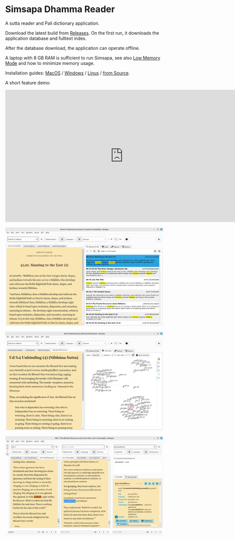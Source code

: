 # Simsapa Dhamma Reader

A sutta reader and Pali dictionary application.

Download the latest build from [Releases](https://github.com/simsapa/simsapa/releases/). On the first run, it downloads the application database and fulltext index.

After the database download, the application can operate offline.

A laptop with 8 GB RAM is sufficient to run Simsapa, see also [Low Memory Mode](troubleshooting/low-memory-mode.md) and how to minimize memory usage.

Installation guides: [MacOS](install/macos.md) / [Windows](install/windows.md) / [Linux](install/linux.md) / [from Source](development/running-from-source.md).

A short feature demo:

<iframe width="750" height="420" src="https://www.youtube.com/embed/Wu4T_CANnns" title="Simsapa Dhamma Reader: Feature Demo (v0.3.2-alpha.1)" frameborder="0" allow="accelerometer; autoplay; clipboard-write; encrypted-media; gyroscope; picture-in-picture; web-share" allowfullscreen></iframe>

![Sutta Search - Results Tab](images/sutta-search-results-tab-screenshot.png)

![Sutta Search - Links Tab](images/sutta-search-links-tab-screenshot.png)

![Sutta Study](images/sutta-study-mn11-paccattanneva-screenshot.png)
